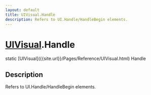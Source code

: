 ```yaml
---
layout: default
title: UIVisual.Handle
description: Refers to UI.Handle/HandleBegin elements.
---
```

# [UIVisual]({{site.url}}/Pages/Reference/UIVisual.html).Handle

<div class='signature' markdown='1'>
static [UIVisual]({{site.url}}/Pages/Reference/UIVisual.html) Handle
</div>

## Description
Refers to UI.Handle/HandleBegin elements.

